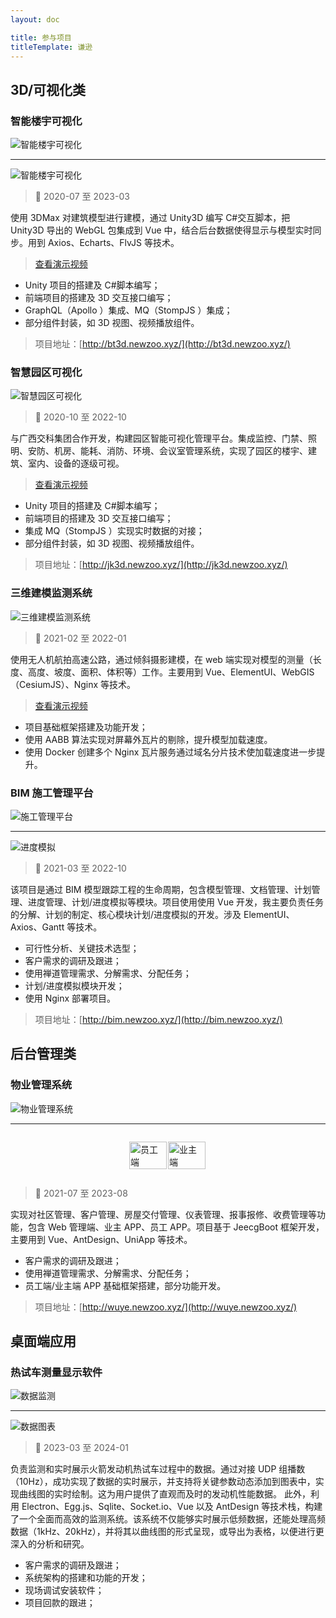 ```yaml
---
layout: doc

title: 参与项目
titleTemplate: 谦逊
---
```


## 3D/可视化类

### 智能楼宇可视化

![智能楼宇可视化](/assets/images/prj_bt3d_01.png "智能楼宇可视化")

---

![智能楼宇可视化](/assets/images/prj_bt3d_02.png "智能楼宇可视化")

> 📅 2020-07 至 2023-03

使用 3DMax 对建筑模型进行建模，通过 Unity3D 编写 C#交互脚本，把 Unity3D 导出的 WebGL 包集成到 Vue 中，结合后台数据使得显示与模型实时同步。用到 Axios、Echarts、FlvJS 等技术。

> <a href="/assets/media/building.mp4" target="_blank">查看演示视频</a>

- Unity 项目的搭建及 C#脚本编写；
- 前端项目的搭建及 3D 交互接口编写；
- GraphQL（Apollo ）集成、MQ（StompJS ）集成；
- 部分组件封装，如 3D 视图、视频播放组件。

> 项目地址：[http://bt3d.newzoo.xyz/](http://bt3d.newzoo.xyz/)

### 智慧园区可视化

![智慧园区可视化](/assets/images/prj_jk3d_01.png "智慧园区可视化")

> 📅 2020-10 至 2022-10

与广西交科集团合作开发，构建园区智能可视化管理平台。集成监控、门禁、照明、安防、机房、能耗、消防、环境、会议室管理系统，实现了园区的楼宇、建筑、室内、设备的逐级可视。

> <a href="/assets/media/park.mp4" target="_blank">查看演示视频</a>

- Unity 项目的搭建及 C#脚本编写；
- 前端项目的搭建及 3D 交互接口编写；
- 集成 MQ（StompJS ）实现实时数据的对接；
- 部分组件封装，如 3D 视图、视频播放组件。

> 项目地址：[http://jk3d.newzoo.xyz/](http://jk3d.newzoo.xyz/)

### 三维建模监测系统

![三维建模监测系统](/assets/images/prj_gis_01.png "三维建模监测系统")

> 📅 2021-02 至 2022-01

使用无人机航拍高速公路，通过倾斜摄影建模，在 web 端实现对模型的测量（长度、高度、坡度、面积、体积等）工作。主要用到 Vue、ElementUI、WebGIS（CesiumJS）、Nginx 等技术。

> <a href="/assets/media/webkit.mp4" target="_blank">查看演示视频</a>

- 项目基础框架搭建及功能开发；
- 使用 AABB 算法实现对屏幕外瓦片的剔除，提升模型加载速度。
- 使用 Docker 创建多个 Nginx 瓦片服务通过域名分片技术使加载速度进一步提升。

### BIM 施工管理平台

![施工管理平台](/assets/images/prj_bim_01.png "施工管理平台")

---

![进度模拟](/assets/images/prj_bim_02.png "进度模拟")

> 📅 2021-03 至 2022-10

该项目是通过 BIM 模型跟踪工程的生命周期，包含模型管理、文档管理、计划管理、进度管理、计划/进度模拟等模块。项目使用使用 Vue 开发，我主要负责任务的分解、计划的制定、核心模块计划/进度模拟的开发。涉及 ElementUI、Axios、Gantt 等技术。

- 可行性分析、关键技术选型；
- 客户需求的调研及跟进；
- 使用禅道管理需求、分解需求、分配任务；
- 计划/进度模拟模块开发；
- 使用 Nginx 部署项目。

> 项目地址：[http://bim.newzoo.xyz/](http://bim.newzoo.xyz/)

## 后台管理类

### 物业管理系统

![物业管理系统](/assets/images/prj_wy_01.png "物业管理系统")

---

<div
style="display: flex; justify-content: center; align-items: center;">

<img src="/assets/images/prj_wy_02.png" alt="员工端"
style="width:98%">

<img src="/assets/images/prj_wy_03.png" alt="业主端"
style="width:98%">

</div>

> 📅 2021-07 至 2023-08

实现对社区管理、客户管理、房屋交付管理、仪表管理、报事报修、收费管理等功能，包含 Web 管理端、业主 APP、员工 APP。项目基于 JeecgBoot 框架开发，主要用到 Vue、AntDesign、UniApp 等技术。

- 客户需求的调研及跟进；
- 使用禅道管理需求、分解需求、分配任务；
- 员工端/业主端 APP 基础框架搭建，部分功能开发。

> 项目地址：[http://wuye.newzoo.xyz/](http://wuye.newzoo.xyz/)

## 桌面端应用

### 热试车测量显示软件

![数据监测](/assets/images/prj_xintai_01.png "数据监测")

---

![数据图表](/assets/images/prj_xintai_02.png "数据图表")

> 📅 2023-03 至 2024-01

负责监测和实时展示火箭发动机热试车过程中的数据。通过对接 UDP 组播数（10Hz），成功实现了数据的实时展示，并支持将关键参数动态添加到图表中，实现曲线图的实时绘制。这为用户提供了直观而及时的发动机性能数据。
此外，利用 Electron、Egg.js、Sqlite、Socket.io、Vue 以及 AntDesign 等技术栈，构建了一个全面而高效的监测系统。该系统不仅能够实时展示低频数据，还能处理高频数据（1kHz、20kHz），并将其以曲线图的形式呈现，或导出为表格，以便进行更深入的分析和研究。

- 客户需求的调研及跟进；
- 系统架构的搭建和功能的开发；
- 现场调试安装软件；
- 项目回款的跟进；

